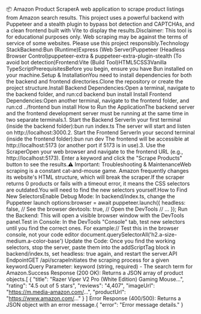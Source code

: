 📦 Amazon Product ScraperA web application to scrape product listings from Amazon search results. This project uses a powerful backend with Puppeteer and a stealth plugin to bypass bot detection and CAPTCHAs, and a clean frontend built with Vite to display the results.Disclaimer: This tool is for educational purposes only. Web scraping may be against the terms of service of some websites. Please use this project responsibly.Technology StackBackend:Bun (Runtime)Express (Web Server)Puppeteer (Headless Browser Control)puppeteer-extra & puppeteer-extra-plugin-stealth (To avoid bot detection)Frontend:Vite (Build Tool)HTML5CSS3Vanilla TypeScriptPrerequisitesBefore you begin, ensure you have Bun installed on your machine.Setup & InstallationYou need to install dependencies for both the backend and frontend directories.Clone the repository or create the project structure.Install Backend Dependencies:Open a terminal, navigate to the backend folder, and run:cd backend
bun install
Install Frontend Dependencies:Open another terminal, navigate to the frontend folder, and run:cd ../frontend
bun install
How to Run the ApplicationThe backend server and the frontend development server must be running at the same time in two separate terminals.1. Start the Backend ServerIn your first terminal (inside the backend folder):bun run index.ts
The server will start and listen on http://localhost:3000.2. Start the Frontend ServerIn your second terminal (inside the frontend folder):bun run dev
The frontend will be accessible at http://localhost:5173 (or another port if 5173 is in use).3. Use the ScraperOpen your web browser and navigate to the frontend URL (e.g., http://localhost:5173). Enter a keyword and click the "Scrape Products" button to see the results.⚠️ Important: Troubleshooting & MaintenanceWeb scraping is a constant cat-and-mouse game. Amazon frequently changes its website's HTML structure, which will break the scraper.If the scraper returns 0 products or fails with a timeout error, it means the CSS selectors are outdated.You will need to find the new selectors yourself.How to Find New SelectorsEnable Debug Mode: In backend/index.ts, change the Puppeteer launch options:browser = await puppeteer.launch({
    headless: false,  // See the browser
    devtools: true,   // Open the DevTools
    // ...
});
Run the Backend: This will open a visible browser window with the DevTools panel.Test in Console: In the DevTools "Console" tab, test new selectors until you find the correct ones. For example:// Test this in the browser console, not your code editor
document.querySelectorAll('h2.a-size-medium.a-color-base')
Update the Code: Once you find the working selectors, stop the server, paste them into the addScriptTag block in backend/index.ts, set headless: true again, and restart the server.API EndpointGET /api/scrapeInitiates the scraping process for a given keyword.Query Parameter: keyword (string, required) - The search term for Amazon.Success Response (200 OK): Returns a JSON array of product objects.[
  {
    "title": "Razer Viper V2 Pro (White Edition) Gaming Mouse...",
    "rating": "4.5 out of 5 stars",
    "reviews": "4,407",
    "imageUrl": "https://m.media-amazon.com/...",
    "productUrl": "https://www.amazon.com/..."
  }
]
Error Response (400/500): Returns a JSON object with an error message.{
  "error": "Error message details."
}
